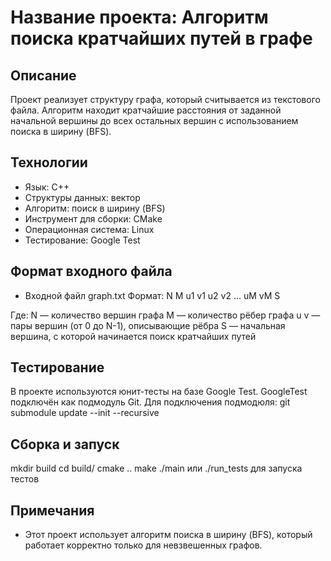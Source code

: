 # Название проекта: Алгоритм поиска кратчайших путей в графе

## Описание
Проект реализует структуру графа, который считывается из текстового файла. Алгоритм находит кратчайшие расстояния от заданной начальной вершины до всех остальных вершин с использованием поиска в ширину (BFS).

## Технологии
- Язык: C++
- Структуры данных: вектор
- Алгоритм: поиск в ширину (BFS)
- Инструмент для сборки: CMake
- Операционная система: Linux
- Тестирование: Google Test

## Формат входного файла
- Входной файл graph.txt
Формат:
N
M
u1 v1
u2 v2
...
uM vM
S

Где:
N — количество вершин графа
M — количество рёбер графа
u v — пары вершин (от 0 до N-1), описывающие рёбра
S — начальная вершина, с которой начинается поиск кратчайших путей

## Тестирование
В проекте используются юнит-тесты на базе Google Test. GoogleTest подключён как подмодуль Git.
Для подключения подмодюля:
git submodule update --init --recursive

## Сборка и запуск
mkdir build
cd build/
cmake ..
make
./main 
или ./run_tests для запуска тестов

## Примечания
- Этот проект использует алгоритм поиска в ширину (BFS), который работает корректно только для невзвешенных графов.